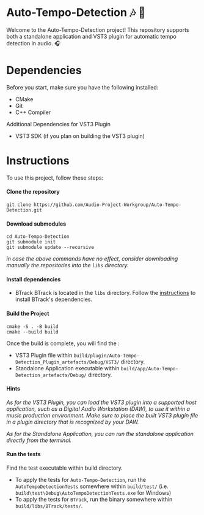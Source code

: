 # Auto-Tempo-Detection 🎶 👋

Welcome to the Auto-Tempo-Detection project! This repository supports both a standalone application and VST3 plugin for automatic tempo detection in audio. 🎧

# Dependencies

Before you start, make sure you have the following installed:

- CMake 
- Git
- C++ Compiler

Additional Dependencies for VST3 Plugin

- VST3 SDK (if you plan on building the VST3 plugin)

# Instructions

To use this project, follow these steps:

#### Clone the repository
```
git clone https://github.com/Audio-Project-Workgroup/Auto-Tempo-Detection.git
```

#### Download submodules
```
cd Auto-Tempo-Detection
git submodule init
git submodule update --recursive
```
*in case the above commands have no effect, consider downloading manually the repositories into the `libs` directory.*
 
#### Install dependencies 

- BTrack
BTrack is located in the `libs` directory. Follow the [instructions](https://github.com/ENOCKMOSETI/BTrack#requirements) to install BTrack's dependencies.

#### Build the Project
```
cmake -S . -B build
cmake --build build
```

Once the build is complete, you will find the :

- VST3 Plugin file within `build/plugin/Auto-Tempo-Detection_Plugin_artefacts/Debug/VST3/` directory.
- Standalone Application executable within `build/app/Auto-Tempo-Detection_artefacts/Debug/` directory.

#### Hints 

*As for the VST3 Plugin, you can load the VST3 plugin into a supported host application, such as a Digital Audio Workstation (DAW), to use it within a music production environment. Make sure to place the built VST3 plugin file in a plugin directory that is recognized by your DAW.*

*As for the Standalone Application, you can run the standalone application directly from the terminal.*

#### Run the tests
Find the test executable within build directory.
- To apply the tests for `Auto-Tempo-Detection`, run the `AutoTempoDetectionTests` somewhere within `build/test/` (i.e. `build\test\Debug\AutoTempoDetectionTests.exe` for Windows)
- To apply the tests for `BTrack`, run the binary somewhere within `build/libs/BTrack/tests/`.
